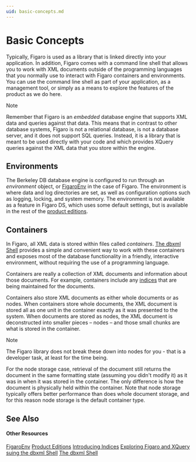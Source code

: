 ```yaml
---
uid: basic-concepts.md
---
```

# Basic Concepts

Typically, Figaro is used as a library that is linked directly into your application. In addition, Figaro comes with a command line shell that allows you to work with XML documents outside of the programming languages that you normally use to interact with Figaro containers and environments. You can use the command line shell as part of your application, as a management tool, or simply as a means to explore the features of the product as we do here.
>[!NOTE]
>Remember that Figaro is an _embedded_ database engine that supports XML data and queries against that data. This means that in contrast to other database systems, Figaro is not a relational database, is not a database server, and it does not support SQL queries. Instead, it is a library that is meant to be used directly with your code and which provides XQuery queries against the XML data that you store within the engine.

## Environments
The Berkeley DB database engine is configured to run through an _environment_ object, or [FigaroEnv](xref:Figaro.FigaroEnv) in the case of Figaro. The environment is where data and log directories are set, as well as configuration options such as logging, locking, and system memory. The environment is not available as a feature in Figaro DS, which uses some default settings, but is available in the rest of the [product editions](xref:product-editions.md). 

## Containers
In Figaro, all XML data is stored within files called _containers_. [The dbxml Shell](xref:the-dbxml-shell.md) provides a simple and convenient way to work with these containers and exposes most of the database functionality in a friendly, interactive environment, without requiring the use of a programming language.


Containers are really a collection of XML documents and information about those documents. For example, containers include any [indices](xref:introducing-indices.md) that are being maintained for the documents.


Containers also store XML documents as either whole documents or as nodes. When containers store whole documents, the XML document is stored all as one unit in the container exactly as it was presented to the system. When documents are stored as nodes, the XML document is deconstructed into smaller pieces – nodes – and those small chunks are what is stored in the container.

>[!NOTE]
>The Figaro library does not break these down into nodes for you - that is a developer task, at least for the time being.

For the node storage case, retrieval of the document still returns the document in the same formatting state (assuming you didn't modify it) as it was in when it was stored in the container. The only difference is how the document is physically held within the container. Note that node storage typically offers better performance than does whole document storage, and for this reason node storage is the default container type.



## See Also


#### Other Resources
[FigaroEnv](xref:Figaro.FigaroEnv)
[Product Editions](xref:product-editions.md)
[Introducing Indices](xref:introducing-indices.md)
[Exploring Figaro and XQuery suing the dbxml Shell](xref:figaro-and-xquery.md)
[The dbxml Shell](xref:the-dbxml-shell.md)
